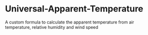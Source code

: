 # Universal-Apparent-Temperature
A custom formula to calculate the apparent temperature from air temperature, relative humidity and wind speed
